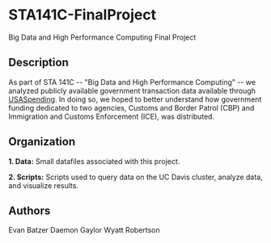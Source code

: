 # STA141C-FinalProject
Big Data and High Performance Computing Final Project

## Description
As part of STA 141C -- "Big Data and High Performance Computing" -- we analyzed publicly available government transaction data available through [USASpending](https://www.usaspending.gov/#/). In doing so, we hoped to better understand how government funding dedicated to two agencies, Customs and Border Patrol (CBP) and Immigration and Customs Enforcement (ICE), was distributed. 

## Organization
__1. Data:__ Small datafiles associated with this project.  

__2. Scripts:__ Scripts used to query data on the UC Davis cluster, analyze data, and visualize results.

## Authors
Evan Batzer 
Daemon Gaylor 
Wyatt Robertson
